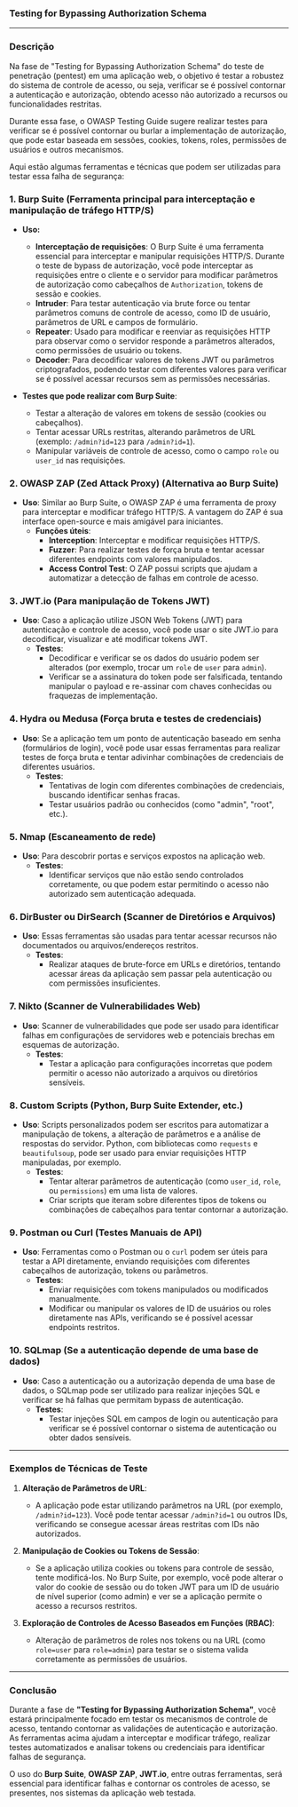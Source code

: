 ### **Testing for Bypassing Authorization Schema**

---

### **Descrição**
Na fase de "Testing for Bypassing Authorization Schema" do teste de penetração (pentest) em uma aplicação web, o objetivo é testar a robustez do sistema de controle de acesso, ou seja, verificar se é possível contornar a autenticação e autorização, obtendo acesso não autorizado a recursos ou funcionalidades restritas.

Durante essa fase, o OWASP Testing Guide sugere realizar testes para verificar se é possível contornar ou burlar a implementação de autorização, que pode estar baseada em sessões, cookies, tokens, roles, permissões de usuários e outros mecanismos.

Aqui estão algumas ferramentas e técnicas que podem ser utilizadas para testar essa falha de segurança:

### 1. **Burp Suite** (Ferramenta principal para interceptação e manipulação de tráfego HTTP/S)
- **Uso:**
  - **Interceptação de requisições**: O Burp Suite é uma ferramenta essencial para interceptar e manipular requisições HTTP/S. Durante o teste de bypass de autorização, você pode interceptar as requisições entre o cliente e o servidor para modificar parâmetros de autorização como cabeçalhos de `Authorization`, tokens de sessão e cookies.
  - **Intruder**: Para testar autenticação via brute force ou tentar parâmetros comuns de controle de acesso, como ID de usuário, parâmetros de URL e campos de formulário.
  - **Repeater**: Usado para modificar e reenviar as requisições HTTP para observar como o servidor responde a parâmetros alterados, como permissões de usuário ou tokens.
  - **Decoder**: Para decodificar valores de tokens JWT ou parâmetros criptografados, podendo testar com diferentes valores para verificar se é possível acessar recursos sem as permissões necessárias.

- **Testes que pode realizar com Burp Suite**:
  - Testar a alteração de valores em tokens de sessão (cookies ou cabeçalhos).
  - Tentar acessar URLs restritas, alterando parâmetros de URL (exemplo: `/admin?id=123` para `/admin?id=1`).
  - Manipular variáveis de controle de acesso, como o campo `role` ou `user_id` nas requisições.

### 2. **OWASP ZAP (Zed Attack Proxy)** (Alternativa ao Burp Suite)
- **Uso**: Similar ao Burp Suite, o OWASP ZAP é uma ferramenta de proxy para interceptar e modificar tráfego HTTP/S. A vantagem do ZAP é sua interface open-source e mais amigável para iniciantes.
  - **Funções úteis**:
    - **Interception**: Interceptar e modificar requisições HTTP/S.
    - **Fuzzer**: Para realizar testes de força bruta e tentar acessar diferentes endpoints com valores manipulados.
    - **Access Control Test**: O ZAP possui scripts que ajudam a automatizar a detecção de falhas em controle de acesso.
  
### 3. **JWT.io** (Para manipulação de Tokens JWT)
- **Uso**: Caso a aplicação utilize JSON Web Tokens (JWT) para autenticação e controle de acesso, você pode usar o site JWT.io para decodificar, visualizar e até modificar tokens JWT.
  - **Testes**:
    - Decodificar e verificar se os dados do usuário podem ser alterados (por exemplo, trocar um `role` de `user` para `admin`).
    - Verificar se a assinatura do token pode ser falsificada, tentando manipular o payload e re-assinar com chaves conhecidas ou fraquezas de implementação.

### 4. **Hydra ou Medusa** (Força bruta e testes de credenciais)
- **Uso**: Se a aplicação tem um ponto de autenticação baseado em senha (formulários de login), você pode usar essas ferramentas para realizar testes de força bruta e tentar adivinhar combinações de credenciais de diferentes usuários.
  - **Testes**:
    - Tentativas de login com diferentes combinações de credenciais, buscando identificar senhas fracas.
    - Testar usuários padrão ou conhecidos (como "admin", "root", etc.).

### 5. **Nmap** (Escaneamento de rede)
- **Uso**: Para descobrir portas e serviços expostos na aplicação web.
  - **Testes**:
    - Identificar serviços que não estão sendo controlados corretamente, ou que podem estar permitindo o acesso não autorizado sem autenticação adequada.

### 6. **DirBuster ou DirSearch** (Scanner de Diretórios e Arquivos)
- **Uso**: Essas ferramentas são usadas para tentar acessar recursos não documentados ou arquivos/endereços restritos.
  - **Testes**:
    - Realizar ataques de brute-force em URLs e diretórios, tentando acessar áreas da aplicação sem passar pela autenticação ou com permissões insuficientes.

### 7. **Nikto** (Scanner de Vulnerabilidades Web)
- **Uso**: Scanner de vulnerabilidades que pode ser usado para identificar falhas em configurações de servidores web e potenciais brechas em esquemas de autorização.
  - **Testes**:
    - Testar a aplicação para configurações incorretas que podem permitir o acesso não autorizado a arquivos ou diretórios sensíveis.

### 8. **Custom Scripts (Python, Burp Suite Extender, etc.)**
- **Uso**: Scripts personalizados podem ser escritos para automatizar a manipulação de tokens, a alteração de parâmetros e a análise de respostas do servidor. Python, com bibliotecas como `requests` e `beautifulsoup`, pode ser usado para enviar requisições HTTP manipuladas, por exemplo.
  - **Testes**:
    - Tentar alterar parâmetros de autenticação (como `user_id`, `role`, ou `permissions`) em uma lista de valores.
    - Criar scripts que iteram sobre diferentes tipos de tokens ou combinações de cabeçalhos para tentar contornar a autorização.

### 9. **Postman ou Curl** (Testes Manuais de API)
- **Uso**: Ferramentas como o Postman ou o `curl` podem ser úteis para testar a API diretamente, enviando requisições com diferentes cabeçalhos de autorização, tokens ou parâmetros.
  - **Testes**:
    - Enviar requisições com tokens manipulados ou modificados manualmente.
    - Modificar ou manipular os valores de ID de usuários ou roles diretamente nas APIs, verificando se é possível acessar endpoints restritos.

### 10. **SQLmap** (Se a autenticação depende de uma base de dados)
- **Uso**: Caso a autenticação ou a autorização dependa de uma base de dados, o SQLmap pode ser utilizado para realizar injeções SQL e verificar se há falhas que permitam bypass de autenticação.
  - **Testes**:
    - Testar injeções SQL em campos de login ou autenticação para verificar se é possível contornar o sistema de autenticação ou obter dados sensíveis.

---

### Exemplos de Técnicas de Teste

1. **Alteração de Parâmetros de URL**:
   - A aplicação pode estar utilizando parâmetros na URL (por exemplo, `/admin?id=123`). Você pode tentar acessar `/admin?id=1` ou outros IDs, verificando se consegue acessar áreas restritas com IDs não autorizados.

2. **Manipulação de Cookies ou Tokens de Sessão**:
   - Se a aplicação utiliza cookies ou tokens para controle de sessão, tente modificá-los. No Burp Suite, por exemplo, você pode alterar o valor do cookie de sessão ou do token JWT para um ID de usuário de nível superior (como admin) e ver se a aplicação permite o acesso a recursos restritos.

3. **Exploração de Controles de Acesso Baseados em Funções (RBAC)**:
   - Alteração de parâmetros de roles nos tokens ou na URL (como `role=user` para `role=admin`) para testar se o sistema valida corretamente as permissões de usuários.

---

### Conclusão

Durante a fase de **"Testing for Bypassing Authorization Schema"**, você estará principalmente focado em testar os mecanismos de controle de acesso, tentando contornar as validações de autenticação e autorização. As ferramentas acima ajudam a interceptar e modificar tráfego, realizar testes automatizados e analisar tokens ou credenciais para identificar falhas de segurança.

O uso do **Burp Suite**, **OWASP ZAP**, **JWT.io**, entre outras ferramentas, será essencial para identificar falhas e contornar os controles de acesso, se presentes, nos sistemas da aplicação web testada.
